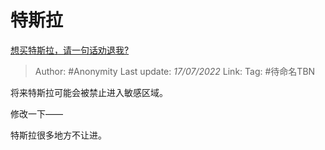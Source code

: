 # 特斯拉
[想买特斯拉，请一句话劝退我?](https://www.zhihu.com/question/531312871/answer/2576231271)

> Author: #Anonymity 
> Last update: *17/07/2022* 
> Link:
> Tag: #待命名TBN 

将来特斯拉可能会被禁止进入敏感区域。

修改一下——

特斯拉很多地方不让进。
